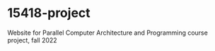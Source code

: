# 15418-project

Website for Parallel Computer Architecture and Programming course project, fall 2022
